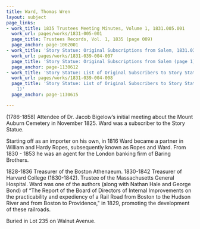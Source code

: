 ```yaml
---
title: Ward, Thomas Wren
layout: subject
page_links:
- work_title: 1835 Trustees Meeting Minutes, Volume 1, 1831.005.001
  work_url: pages/works/1831-005-001
  page_title: Trustees Records, Vol. 1, 1835 (page 009)
  page_anchor: page-1062001
- work_title: 'Story Statue: Original Subscriptions from Salem, 1831.039.004-007'
  work_url: pages/works/1831-039-004-007
  page_title: 'Story Statue: Original Subscriptions from Salem (page 1)'
  page_anchor: page-1130612
- work_title: 'Story Statue: List of Original Subscribers to Story Statue Fund, 1831.039.004-008'
  work_url: pages/works/1831-039-004-008
  page_title: 'Story Statue: List of Original Subscribers to Story Statue Fund (page
    1)'
  page_anchor: page-1130615

---
```

<p>(1786-1858) Attendee of Dr. Jacob Bigelow’s initial meeting about the Mount Auburn Cemetery in November 1825. Ward was a subscriber to the Story Statue.</p>

<p>Starting off as an importer on his own, in 1816 Ward became a partner in William and Hardy Ropes, subsequently known as Ropes and Ward. From 1830 - 1853 he was an agent for the London banking firm of Baring Brothers.</p>

<p>1828-1836 Treasurer of the Boston Athenaeum.<span class='line-break'> </span>1830-1842 Treasurer of Harvard College (1830-1842).<span class='line-break'> </span>Trustee of the Massachusetts General Hospital. <span class='line-break'> </span>Ward was one of the authors (along with Nathan Hale and George Bond) of “The Report of the Board of Directors of Internal Improvements on the practicability and expediency of a Rail Road from Boston to the Hudson River and from Boston to Providence," in 1829, promoting the development of these railroads.</p>

<p>Buried in Lot 235 on Walnut Avenue.</p>